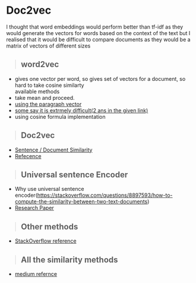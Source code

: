 # Doc2vec

I thought that word embeddings would perform better than tf-idf as they would generate the vectors for words based on the context of the text 
but I realised that it would be difficult to compare documents as they would be a matrix of vectors of different sizes

> ## word2vec
 - gives one vector per word, so gives set of vectors for a document, so hard to take cosine similarty			
available methods 
- take mean and proceed.			
- [using the paragraph vector](https://cs.stanford.edu/~quocle/paragraph_vector.pdf)
- [some say it is extrmely difficult(2 ans in the given link)](https://stackoverflow.com/questions/15173225/calculate-cosine-similarity-given-2-sentence-strings/15173821#15173821)		
- using cosine formula implementation 		

> ## Doc2vec
- [Sentence / Document Similarity](https://stackoverflow.com/questions/22129943/how-to-calculate-the-sentence-similarity-using-word2vec-model-of-gensim-with-pyt)		
- [Refecence](https://towardsdatascience.com/calculating-document-similarities-using-bert-and-other-models-b2c1a29c9630)
				
> ## Universal sentence Encoder
- Why use universal sentence encoder(https://stackoverflow.com/questions/8897593/how-to-compute-the-similarity-between-two-text-documents)
- [Research Paper](https://arxiv.org/pdf/1803.11175.pdf)
				
				
> ## Other methods
- [StackOverflow reference](https://stackoverflow.com/questions/22129943/how-to-calculate-the-sentence-similarity-using-word2vec-model-of-gensim-with-pyt)

> ## All the similarity methods
- [medium refernce](https://medium.com/analytics-vidhya/best-nlp-algorithms-to-get-document-similarity-a5559244b23b)
				
